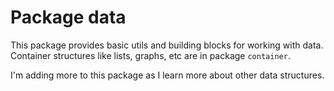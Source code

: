 # Package data
This package provides basic utils and building blocks for working with data. Container structures like lists, graphs, etc are in package `container`.

I'm adding more to this package as I learn more about other data structures.

